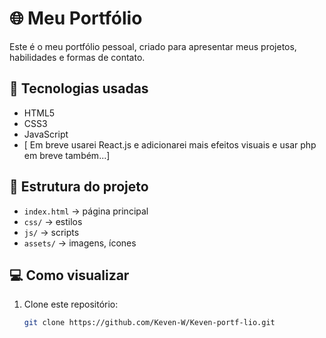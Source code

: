 # 🌐 Meu Portfólio

Este é o meu portfólio pessoal, criado para apresentar meus projetos, habilidades e formas de contato.

## 🚀 Tecnologias usadas
- HTML5
- CSS3
- JavaScript
- [ Em breve usarei React.js e adicionarei mais efeitos visuais e usar php em breve também...]

## 📂 Estrutura do projeto
- `index.html` → página principal
- `css/` → estilos
- `js/` → scripts
- `assets/` → imagens, ícones

## 💻 Como visualizar
1. Clone este repositório:
   ```bash
   git clone https://github.com/Keven-W/Keven-portf-lio.git
